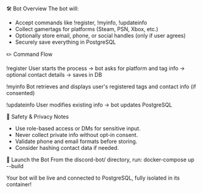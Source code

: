 🛠️ Bot Overview
The bot will:
- Accept commands like !register, !myinfo, !updateinfo
- Collect gamertags for platforms (Steam, PSN, Xbox, etc.)
- Optionally store email, phone, or social handles (only if user agrees)
- Securely save everything in PostgreSQL

✏️ Command Flow

!register
User starts the process → bot asks for platform and tag info → optional contact details → saves in DB

!myinfo
Bot retrieves and displays user's registered tags and contact info (if consented)

!updateinfo
User modifies existing info → bot updates PostgreSQL

🔐 Safety & Privacy Notes
- Use role-based access or DMs for sensitive input.
- Never collect private info without opt-in consent.
- Validate phone and email formats before storing.
- Consider hashing contact data if needed.

🚀 Launch the Bot
From the discord-bot/ directory, run:
docker-compose up --build


Your bot will be live and connected to PostgreSQL, fully isolated in its container!
